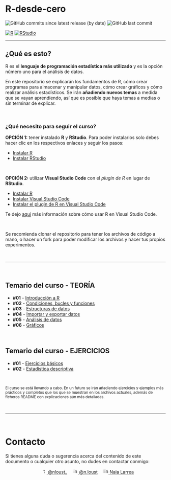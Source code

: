 # R-desde-cero

![GitHub commits since latest release (by date)](https://img.shields.io/github/commits-since/NLarrea/R-desde-cero/9e2046994dbefc73bebaf73a591d772ae0de19fd/main?label=commits%20counter&style=flat-square)
![GitHub last commit](https://img.shields.io/github/last-commit/NLarrea/R-desde-cero?style=flat-square)

[![R](https://img.shields.io/badge/r-%23276DC3.svg?style=for-the-badge&logo=r&logoColor=white)](https://cran.r-project.org/)
[![RStudio](https://img.shields.io/badge/RStudio-%23150458.svg?style=for-the-badge&logo=RStudio&logoColor=white)](https://posit.co/download/rstudio-desktop/)

---

## ¿Qué es esto?

R es el **lenguaje de programación estadística más utilizado** y es la opción número uno para el análisis de datos.

En este repositorio se explicarán los fundamentos de R, cómo crear programas para almacenar y manipular datos, cómo crear gráficos y cómo realizar análisis estadísticos. Se irán **añadiendo nuevos temas** a medida que se vayan aprendiendo, así que es posible que haya temas a medias o sin terminar de explicar.

<br>

### ¿Qué necesito para seguir el curso?

**OPCIÓN 1:** tener instalado **R** y **RStudio**. Para poder instalarlos solo debes hacer clic en los respectivos enlaces y seguir los pasos:

* [Instalar R](https://cran.r-project.org/)
* [Instalar RStudio](https://posit.co/download/rstudio-desktop/)

<br>

**OPCIÓN 2:** utilizar **Visual Studio Code** con el *plugin de R* en lugar de **RStudio**.

* [Instalar R](https://cran.r-project.org/)
* [Instalar Visual Studio Code](https://code.visualstudio.com/)
* [Instalar el plugin de R en Visual Studio Code](https://marketplace.visualstudio.com/items?itemName=Ikuyadeu.r)

Te dejo [aquí](https://code.visualstudio.com/docs/languages/r) más información sobre cómo usar R en Visual Studio Code.

<br>

Se recomienda clonar el repositorio para tener los archivos de código a mano, o hacer un fork para poder modificar los archivos y hacer tus propios experimentos.

<br><hr><br>

## Temario del curso - TEORÍA

* **#01** - [Introducción a R](TEORIA/01-introduccion/README.md)
* **#02** - [Condiciones, bucles y funciones](TEORIA/02-control-de-flujo/README.md)
* **#03** - [Estructuras de datos](TEORIA/03-estructuras-de-datos/README.md)
* **#04** - [Importar y exportar datos](TEORIA/04-importar-exportar-datos/README.md)
* **#05** - [Análisis de datos](TEORIA/05-analizar-datos/)
* **#06** - [Gráficos](TEORIA/06-graficos/README.md)

<br>

## Temario del curso - EJERCICIOS

* **#01** - [Ejercicios básicos](EJERCICIOS/01-ejercicios-basicos/ENUNCIADOS.md)
* **#02** - [Estadística descriptiva](EJERCICIOS/02-estadistica-descriptiva/)

<br>

<sub>El curso se está llevando a cabo. En un futuro se irán añadiendo ejercicios y ejemplos más prácticos y completos que los que se muestran en los archivos actuales, además de ficheros README con explicaciones aún más detalladas.</sub>


<br><hr><br>


# Contacto

Si tienes alguna duda o sugerencia acerca del contenido de este documento o cualquier otro asunto, no dudes en contactar conmigo:

<div align="center">
&emsp;<a href="https://twitter.com/nloust_"><img width="16" alt="twitter_logo" src="https://user-images.githubusercontent.com/110897750/195668304-54d1fbb3-bea1-4f9d-9ee7-7e494bd79013.png"> @nloust_</a> <!-- twitter: -->
&emsp;<a href="https://www.instagram.com/n.loust/"><img width="16" alt="instagram_logo" src="https://seeklogo.com/images/I/instagram-new-2016-logo-4773FE3F99-seeklogo.com.png"> @n.loust</a> <!-- instagram: -->
&emsp;<a href="https://www.linkedin.com/in/naia-larrea/"><img width="16" alt="linkedin_logo" src="https://user-images.githubusercontent.com/110897750/195669519-30e44b5d-4bef-47d3-9e37-81cff0ee5e55.png"> Naia Larrea</a> <!-- linkedin: -->
</div>
